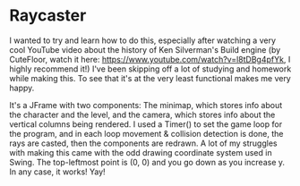 # Raycaster
I wanted to try and learn how to do this, especially after watching a very cool YouTube video about the history of Ken Silverman's Build engine (by CuteFloor, watch it here: https://www.youtube.com/watch?v=l8tDBg4pfYk, I highly recommend it!)
I've been skipping off a lot of studying and homework while making this. To see that it's at the very least functional makes me very happy.

It's a JFrame with two components: The minimap, which stores info about the character and the level, and the camera, which stores info about the vertical columns being rendered. I used a Timer() to set the game loop for the program, and in each loop movement & collision detection is done, the rays are casted, then the components are redrawn. A lot of my struggles with making this came with the odd drawing coordinate system used in Swing. The top-leftmost point is (0, 0) and you go down as you increase y. In any case, it works! Yay!
